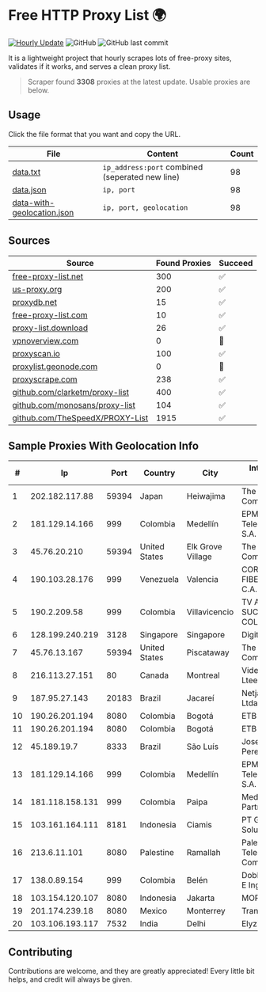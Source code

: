 
# Free HTTP Proxy List 🌍

[![Hourly Update](https://github.com/mertguvencli/http-proxy-list/actions/workflows/main.yml/badge.svg?branch=main)](https://github.com/mertguvencli/http-proxy-list/actions/workflows/main.yml)
![GitHub](https://img.shields.io/github/license/mertguvencli/http-proxy-list)
![GitHub last commit](https://img.shields.io/github/last-commit/mertguvencli/http-proxy-list)

It is a lightweight project that hourly scrapes lots of free-proxy sites, validates if it works, and serves a clean proxy list.


> Scraper found **3308** proxies at the latest update. Usable proxies are below.

## Usage

Click the file format that you want and copy the URL.


|File|Content|Count|
|----|-------|-----|
|[data.txt](https://raw.githubusercontent.com/mertguvencli/http-proxy-list/main/proxy-list/data.txt)|`ip_address:port` combined (seperated new line)|98|
|[data.json](https://raw.githubusercontent.com/mertguvencli/http-proxy-list/main/proxy-list/data.json)|`ip, port`|98|
|[data-with-geolocation.json](https://raw.githubusercontent.com/mertguvencli/http-proxy-list/main/proxy-list/data-with-geolocation.json)|`ip, port, geolocation`|98|

## Sources

|Source|Found Proxies|Succeed|
|------|-------------|-------|
|[free-proxy-list.net](https://free-proxy-list.net)|300|✅|
|[us-proxy.org](https://www.us-proxy.org)|200|✅|
|[proxydb.net](http://proxydb.net)|15|✅|
|[free-proxy-list.com](https://free-proxy-list.com/?page=&port=&type%5B%5D=http&type%5B%5D=https&up_time=0&search=Search)|10|✅|
|[proxy-list.download](https://www.proxy-list.download/HTTP)|26|✅|
|[vpnoverview.com](https://vpnoverview.com/privacy/anonymous-browsing/free-proxy-servers)|0|🚫|
|[proxyscan.io](https://www.proxyscan.io)|100|✅|
|[proxylist.geonode.com](https://proxylist.geonode.com/api/proxy-list?limit=300&page=1&sort_by=lastChecked&sort_type=desc&protocols=http,https)|0|🚫|
|[proxyscrape.com](https://api.proxyscrape.com/v2/?request=displayproxies&protocol=http&timeout=10000&country=all&ssl=all&anonymity=all)|238|✅|
|[github.com/clarketm/proxy-list](https://raw.githubusercontent.com/clarketm/proxy-list/master/proxy-list-raw.txt)|400|✅|
|[github.com/monosans/proxy-list](https://raw.githubusercontent.com/monosans/proxy-list/main/proxies/http.txt)|104|✅|
|[github.com/TheSpeedX/PROXY-List](https://raw.githubusercontent.com/TheSpeedX/PROXY-List/master/http.txt)|1915|✅|


## Sample Proxies With Geolocation Info

|#|Ip|Port|Country|City|Internet Service Provider|
|-|--|----|-------|----|-------------------------|
|1|202.182.117.88|59394|Japan|Heiwajima|The Constant Company|
|2|181.129.14.166|999|Colombia|Medellín|EPM Telecomunicaciones S.A. E.S.P.|
|3|45.76.20.210|59394|United States|Elk Grove Village|The Constant Company|
|4|190.103.28.176|999|Venezuela|Valencia|CORPORACION FIBEX TELECOM, C.A.|
|5|190.2.209.58|999|Colombia|Villavicencio|TV AZTECA SUCURSAL COLOMBIA|
|6|128.199.240.219|3128|Singapore|Singapore|DigitalOcean, LLC|
|7|45.76.13.167|59394|United States|Piscataway|The Constant Company|
|8|216.113.27.151|80|Canada|Montreal|Videotron Telecom Ltee|
|9|187.95.27.143|20183|Brazil|Jacareí|Netjacarei Telecon Ltda|
|10|190.26.201.194|8080|Colombia|Bogotá|ETB - Colombia|
|11|190.26.201.194|8080|Colombia|Bogotá|ETB - Colombia|
|12|45.189.19.7|8333|Brazil|São Luís|Jose Ribamar Pereira Junior - ME|
|13|181.129.14.166|999|Colombia|Medellín|EPM Telecomunicaciones S.A. E.S.P.|
|14|181.118.158.131|999|Colombia|Paipa|Media Commerce Partners S.A|
|15|103.161.164.111|8181|Indonesia|Ciamis|PT Galuh Multidata Solution|
|16|213.6.11.101|8080|Palestine|Ramallah|Palestine Telecommunications Company|
|17|138.0.89.154|999|Colombia|Belén|Dobleclick Software E Ingeneria|
|18|103.154.120.107|8080|Indonesia|Jakarta|MORATELINDONAP|
|19|201.174.239.18|8080|Mexico|Monterrey|Transtelco Inc|
|20|103.106.193.117|7532|India|Delhi|Elyzium Consulting|



## Contributing

Contributions are welcome, and they are greatly appreciated! Every
little bit helps, and credit will always be given.

